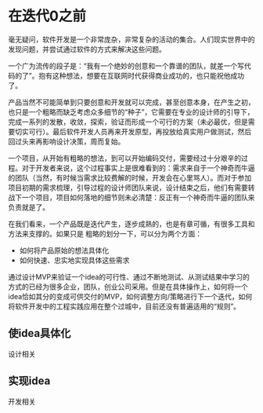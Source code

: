 # 在迭代0之前

毫无疑问，软件开发是一个非常庞杂，非常复杂的活动的集合。人们现实世界中的发现问题，并尝试通过软件的方式来解决这些问题。

一个广为流传的段子是：“我有一个绝妙的创意和一个靠谱的团队，就差一个写代码的了”。抱有这种想法，想要在互联网时代获得商业成功的，也只能祝他成功了。

产品当然不可能简单到只要创意和开发就可以完成，甚至创意本身，在产生之初，也只是一个粗略而缺乏考虑众多细节的“种子”，它需要在专业的设计师的引导下，完成一系列的发散，收敛，探索，验证而形成一个可行的方案（未必最优，但是需要切实可行）。最后软件开发人员再来开发原型，再投放给真实用户做测试，然后回过头来再影响设计决策，周而复始。

一个项目，从开始有粗略的想法，到可以开始编码交付，需要经过十分艰辛的过程。对于开发者来说，这个过程事实上是很难看到的：需求来自于一个神奇而牛逼的团队（当然，有时候当需求比较费解的时候，开发会在心里骂人）。而对于参加项目初期的需求梳理，引导过程的设计师团队来说，设计结束之后，他们有需要转战下一个项目，项目如何落地的细节则未必清楚：反正有一个神奇而牛逼的团队来负责就是了。

在我们看来，一个产品既是迭代产生，逐步成熟的，也是有章可循，有很多工具和方法来支撑的。如果只是
粗略的划分一下，可以分为两个方面：

-  如何将产品原始的想法具体化
-  如何快速、忠实地实现具体这些需求

通过设计MVP来验证一个idea的可行性、通过不断地测试、从测试结果中学习的方式的已经为很多企业，团队，创业公司采用。但是在具体操作上，如何将一个idea恰如其分的变成可供交付的MVP，如何调整方向/策略进行下一个迭代，如何将软件开发中的工程实践应用在整个过城中，目前还没有普遍适用的“规则”。

## 使idea具体化

设计相关

## 实现idea

开发相关

